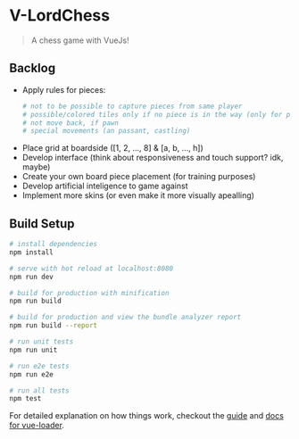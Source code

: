 # V-LordChess

> A chess game with VueJs!

## Backlog

* Apply rules for pieces:
  ```bash
  # not to be possible to capture pieces from same player
  # possible/colored tiles only if no piece is in the way (only for pawn ,rook, queen and bishop)
  # not move back, if pawn
  # special movements (an passant, castling)
  ```
* Place grid at boardside ([1, 2, ..., 8] & [a, b, ..., h])
* Develop interface (think about responsiveness and touch support? idk, maybe)
* Create your own board piece placement (for training purposes)
* Develop artificial inteligence to game against
* Implement more skins (or even make it more visually apealling)

## Build Setup

``` bash
# install dependencies
npm install

# serve with hot reload at localhost:8080
npm run dev

# build for production with minification
npm run build

# build for production and view the bundle analyzer report
npm run build --report

# run unit tests
npm run unit

# run e2e tests
npm run e2e

# run all tests
npm test
```

For detailed explanation on how things work, checkout the [guide](http://vuejs-templates.github.io/webpack/) and [docs for vue-loader](http://vuejs.github.io/vue-loader).
